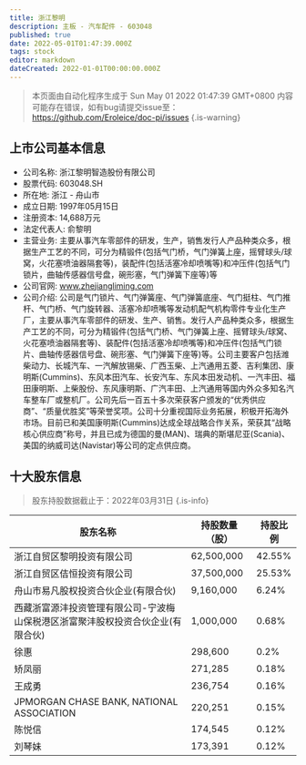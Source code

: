 ```yaml
---
title: 浙江黎明
description: 主板 - 汽车配件 - 603048
published: true
date: 2022-05-01T01:47:39.000Z
tags: stock
editor: markdown
dateCreated: 2022-01-01T00:00:00.000Z
---
```


> 本页面由自动化程序生成于 Sun May 01 2022 01:47:39 GMT+0800
> 内容可能存在错误，如有bug请提交issue至：https://github.com/Eroleice/doc-pi/issues
{.is-warning}

## 上市公司基本信息
- 公司名称: 浙江黎明智造股份有限公司
- 股票代码: 603048.SH
- 所在地: 浙江 - 舟山市
- 成立日期: 1997年05月15日
- 注册资本: 14,688万元
- 法定代表人: 俞黎明
- 主营业务: 主要从事汽车零部件的研发，生产，销售发行人产品种类众多，根据生产工艺的不同，可分为精锻件(包括气门桥，气门弹簧上座，摇臂球头/球窝，火花塞喷油器隔套等)，装配件(包括活塞冷却喷嘴等)和冲压件(包括气门锁片，曲轴传感器信号盘，碗形塞，气门弹簧下座等)等
- 公司官网: www.zhejiangliming.com
- 公司介绍: 公司是气门锁片、气门弹簧座、气门弹簧底座、气门挺柱、气门推杆、气门桥、气门旋转器、活塞冷却喷嘴等发动机配气机构零件专业化生产厂，主要从事汽车零部件的研发、生产、销售。发行人产品种类众多，根据生产工艺的不同，可分为精锻件(包括气门桥、气门弹簧上座、摇臂球头/球窝、火花塞喷油器隔套等)、装配件(包括活塞冷却喷嘴等)和冲压件(包括气门锁片、曲轴传感器信号盘、碗形塞、气门弹簧下座等)等。公司主要客户包括潍柴动力、长城汽车、一汽解放锡柴、广西玉柴、上汽通用五菱、吉利集团、康明斯(Cummins)、东风本田汽车、长安汽车、东风本田发动机、一汽丰田、福田康明斯、上柴股份、东风康明斯、广汽丰田、上汽通用等国内外众多知名汽车整车厂或整机厂。公司先后一百五十多次荣获客户颁发的“优秀供应商”、“质量优胜奖”等荣誉奖项。公司十分重视国际业务拓展，积极开拓海外市场。目前已和美国康明斯(Cummins)达成全球战略合作关系，荣获其“战略核心供应商”称号，并且已成为德国的曼(MAN)、瑞典的斯堪尼亚(Scania)、美国的纳威司达(Navistar)等公司的定点供应商。


## 十大股东信息
> 股东持股数据截止于：2022年03月31日
{.is-info}

| 股东名称 | 持股数量（股） | 持股比例 |
| --- | --- | --- |
| 浙江自贸区黎明投资有限公司 | 62,500,000 | 42.55% |
| 浙江自贸区佶恒投资有限公司 | 37,500,000 | 25.53% |
| 舟山市易凡股权投资合伙企业(有限合伙) | 9,160,000 | 6.24% |
| 西藏浙富源沣投资管理有限公司-宁波梅山保税港区浙富聚沣股权投资合伙企业(有限合伙) | 1,000,000 | 0.68% |
| 徐惠 | 298,600 | 0.2% |
| 矫凤丽 | 271,285 | 0.18% |
| 王成勇 | 236,754 | 0.16% |
| JPMORGAN CHASE BANK, NATIONAL ASSOCIATION | 220,251 | 0.15% |
| 陈悦信 | 174,545 | 0.12% |
| 刘琴妹 | 173,391 | 0.12% |




